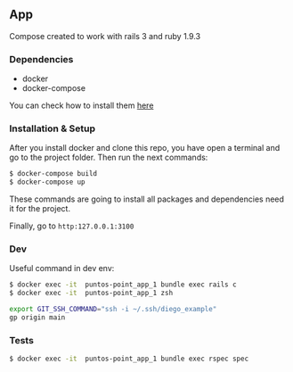 ## App

Compose created to work with rails 3 and ruby 1.9.3

### Dependencies

- docker
- docker-compose

You can check how to install them [here](https://docs.docker.com/compose/install/)

### Installation & Setup

After you install docker and clone this repo, you have open a terminal and go to the project folder.
Then run the next commands:

```bash
$ docker-compose build
$ docker-compose up
```

These commands are going to install all packages and dependencies need it for the project.

Finally, go to `http:127.0.0.1:3100`

### Dev

Useful command in dev env:

```bash
$ docker exec -it  puntos-point_app_1 bundle exec rails c
$ docker exec -it  puntos-point_app_1 zsh
```

```zsh
export GIT_SSH_COMMAND="ssh -i ~/.ssh/diego_example"
gp origin main
```

### Tests

```bash
$ docker exec -it  puntos-point_app_1 bundle exec rspec spec
```
